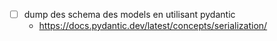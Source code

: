 - [ ] dump des schema des models en utilisant pydantic
    - https://docs.pydantic.dev/latest/concepts/serialization/